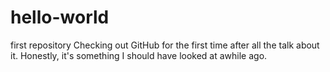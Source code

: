 # hello-world
first repository
Checking out GitHub for the first time after all the talk about it. Honestly, it's something 
I should have looked at awhile ago.
